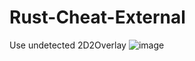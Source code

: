 # Rust-Cheat-External
Use undetected 2D2Overlay
![image](https://user-images.githubusercontent.com/106758924/171660368-6acca5e8-e461-4638-8f47-f9a23fec6ec4.png)
